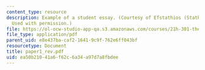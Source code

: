 ```yaml
---
content_type: resource
description: Example of a student essay. (Courtesy of Efstathios (Stathis) Metsovitis.
  Used with permission.)
file: https://ol-ocw-studio-app-qa.s3.amazonaws.com/courses/21h-301-the-ancient-world-greece-fall-2004/ea50b21041a6f62c6a34a97d7a8fbdee_paper1_rev.pdf
file_type: application/pdf
parent_uid: e8e437ba-caf2-1641-9c9f-762e6ff043bf
resourcetype: Document
title: paper1_rev.pdf
uid: ea50b210-41a6-f62c-6a34-a97d7a8fbdee
---
```

